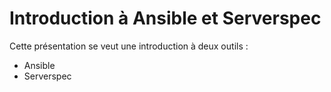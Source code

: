 Introduction à Ansible et Serverspec
================================

Cette présentation se veut une introduction à deux outils :
* Ansible
* Serverspec
